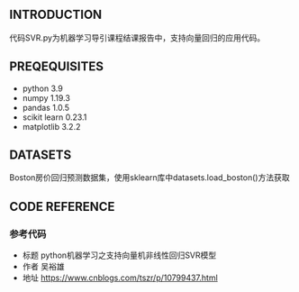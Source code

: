 ## INTRODUCTION
代码SVR.py为机器学习导引课程结课报告中，支持向量回归的应用代码。

## PREQEQUISITES
- python 3.9
- numpy 1.19.3
- pandas 1.0.5
- scikit learn 0.23.1
- matplotlib 3.2.2

## DATASETS
Boston房价回归预测数据集，使用sklearn库中datasets.load_boston()方法获取

## CODE REFERENCE
### 参考代码 
- 标题 python机器学习之支持向量机非线性回归SVR模型
- 作者 吴裕雄 
- 地址 https://www.cnblogs.com/tszr/p/10799437.html
